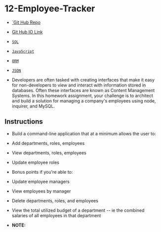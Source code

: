 # 12-Employee-Tracker

* [`Git Hub Repo](hhttps://hannalip.github.io/12-Employee-Tracker)
* [Git Hub IO Link](https://github.com/hannalip/12-Employee-Tracker)
* [`SQL`](seed.sql)
* [`JavaScript`](server.js)
* [`ORM`](orm.js)
* [`JSON`](package.json)

* Developers are often tasked with creating interfaces that make it easy for non-developers to view and interact with information stored in databases. Often these interfaces are known as Content Management Systems. In this homework assignment, your challenge is to architect and build a solution for managing a company's employees using node, inquirer, and MySQL.

## Instructions

* Build a command-line application that at a minimum allows the user to:
* Add departments, roles, employees
* View departments, roles, employees
* Update employee roles
* Bonus points if you're able to:
* Update employee managers
* View employees by manager
* Delete departments, roles, and employees
* View the total utilized budget of a department -- ie the combined salaries of all employees in that department

* **NOTE:** 
